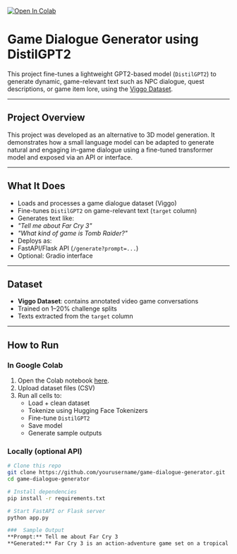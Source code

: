 [![Open In Colab](https://colab.research.google.com/assets/colab-badge.svg)](https://colab.research.google.com/github/mandirabasak2021/Fine_tune-small-project/blob/main/gamedialogue.ipynb)

# Game Dialogue Generator using DistilGPT2

This project fine-tunes a lightweight GPT2-based model (`DistilGPT2`) to generate dynamic, game-relevant text such as NPC dialogue, quest descriptions, or game item lore, using the [Viggo Dataset](https://nlds.soe.ucsc.edu/viggo).

---

## Project Overview

This project was developed as an alternative to 3D model generation. It demonstrates how a small language model can be adapted to generate natural and engaging in-game dialogue using a fine-tuned transformer model and exposed via an API or interface.

---

## What It Does

-  Loads and processes a game dialogue dataset (Viggo)
-  Fine-tunes `DistilGPT2` on game-relevant text (`target` column)
-  Generates text like:
  - _"Tell me about Far Cry 3"_
  - _"What kind of game is Tomb Raider?"_
-  Deploys as:
  - FastAPI/Flask API (`/generate?prompt=...`)
  - Optional: Gradio interface

---

##  Dataset

- **Viggo Dataset**: contains annotated video game conversations
- Trained on 1–20% challenge splits
- Texts extracted from the `target` column

---

##  How to Run

###  In Google Colab

1. Open the Colab notebook [here](#).
2. Upload dataset files (CSV)
3. Run all cells to:
   - Load + clean dataset
   - Tokenize using Hugging Face Tokenizers
   - Fine-tune `DistilGPT2`
   - Save model
   - Generate sample outputs

###  Locally (optional API)

```bash
# Clone this repo
git clone https://github.com/yourusername/game-dialogue-generator.git
cd game-dialogue-generator

# Install dependencies
pip install -r requirements.txt

# Start FastAPI or Flask server
python app.py

###  Sample Output
**Prompt:** Tell me about Far Cry 3  
**Generated:** Far Cry 3 is an action-adventure game set on a tropical island. It features first-person gameplay and was released in 2012.

